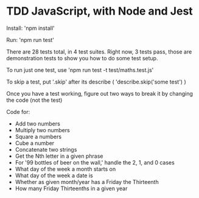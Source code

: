 # TDD JavaScript, with Node and Jest #

Install: 'npm install'

Run: 'npm run test'

There are 28 tests total, in 4 test suites. Right now, 3 tests pass, those are demonstration tests to show you how to do some test setup.

To run just one test, use 'npm run test -t test/maths.test.js'

To skip a test, put '.skip' after its describe ( 'describe.skip('some test') )

Once you have a test working, figure out two ways to break it by changing the code (not the test)

Code for:
* Add two numbers
* Multiply two numbers
* Square a numbers
* Cube a number
* Concatenate two strings
* Get the Nth letter in a given phrase
* For '99 bottles of beer on the wall,' handle the 2, 1, and 0 cases
* What day of the week a month starts on
* What day of the week a date is
* Whether as given month/year has a Friday the Thirteenth
* How many Friday Thirteenths in a given year
